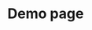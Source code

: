 ---
layout: post
date: 
title: Demo page
description: Here goes a description
headerImg: '/images/blog-eleventy.png'
tags:
- tags
#permalink: demo/
eleventyExcludeFromCollections: true
---